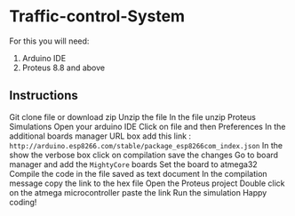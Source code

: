 # Traffic-control-System

For this you will need:
1. Arduino IDE
2. Proteus 8.8 and above

## Instructions
Git clone file or download zip
 Unzip the file
 In the file unzip Proteus Simulations
  Open your arduino IDE
 Click on file and then Preferences
In the additional boards manager URL box add this link : `http://arduino.esp8266.com/stable/package_esp8266com_index.json`
In the show the verbose box click on compilation save the changes
Go to board manager and add the `MightyCore` boards
Set the board to atmega32
Compile the code in the file saved as text document
In the compilation message copy the link to the hex file
Open the Proteus project
Double click on the atmega microcontroller
paste the link
Run the simulation
Happy coding!
